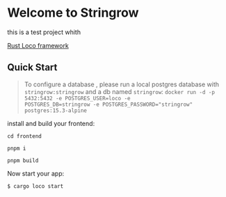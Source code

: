 # Welcome to Stringrow

this is a test project whith 

[Rust Loco framework](https://loco.rs/docs/getting-started/tour/)

## Quick Start

> To configure a database , please run a local postgres database with <code>stringrow:stringrow</code> and a db named <code>stringrow</code>: 
<code>docker run -d -p 5432:5432 -e POSTGRES_USER=loco -e POSTGRES_DB=stringrow -e POSTGRES_PASSWORD="stringrow" postgres:15.3-alpine</code>

install and build your frontend:

```
cd frontend

pnpm i

pnpm build

```

Now start your app:

```
$ cargo loco start

```
